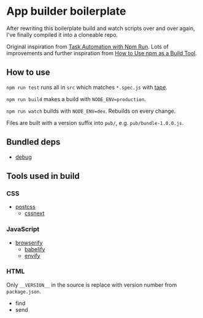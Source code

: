 # App builder boilerplate

After rewriting this boilerplate build and watch scripts over and over again, I've finally compiled it into a cloneable repo.

Original inspiration from [Task Automation with Npm Run](http://substack.net/task_automation_with_npm_run). Lots of improvements and further inspiration from [How to Use npm as a Build Tool](http://blog.keithcirkel.co.uk/how-to-use-npm-as-a-build-tool/).

## How to use

`npm run test` runs all in `src` which matches `*.spec.js` with [tape](https://npmjs.com/package/tape).

`npm run build` makes a build with `NODE_ENV=production`.

`npm run watch` builds with `NODE_ENV=dev`. Rebuilds on every change.

Files are built with a version suffix into `pub/`, e.g. `pub/bundle-1.0.0.js`.

## Bundled deps

- [debug](https://npmjs.com/package/debug)

## Tools used in build

### CSS

- [postcss](https://npmjs.com/package/postcss)
    - [cssnext](https://npmjs.com/package/cssnext)

### JavaScript

- [browserify](https://npmjs.com/package/browserify)
    - [babelify](https://npmjs.com/package/babelify)
    - [envify](https://npmjs.com/package/envify)

### HTML

Only `__VERSION__` in the source is replace with version number from `package.json`.

- find
- send

